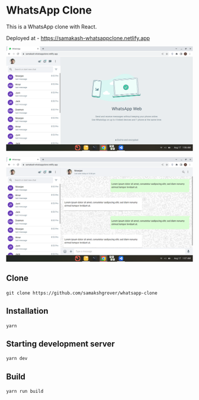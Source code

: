 # WhatsApp Clone

This is a WhatsApp clone with React.

Deployed at - https://samakash-whatsappclone.netlify.app

![](./screenshots/1-welcome-screen.png)

![](./screenshots/2-conversation-screen.png)

## Clone
`git clone https://github.com/samakshgrover/whatsapp-clone`

## Installation

`yarn`

## Starting development server

`yarn dev`

## Build

`yarn run build`